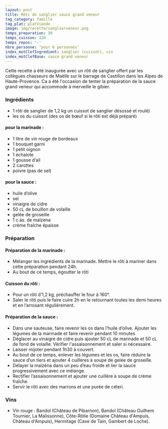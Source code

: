 ```yaml
---
layout: post
title: Rôti de sanglier sauce grand veneur
tag_category: famille
tag_plat: platViande
image: img/recette/sanglierveneur.png
temps_preparation: 30
temps_cuisson: 120
temps_repos: '-'
nbre_personne: ‘pour 6 personnes’
index_motClefIngredient: sanglier (cuissot), vin
index_motClefBase: sauce grand veneur
---
```

Cette recette a été inaugurée avec un rôti de sanglier offert par les collègues chasseurs de Maëlle sur le barrage de Castillon dans les Alpes de Haute-Provence. Ca a été l'occasion de tenter la préparation de la sauce grand veneur qui accommode à merveille le gibier.

### Ingrédients
* 1 rôti de sanglier de 1,2 kg un cuissot de sanglier désossé et roulé)
* les os du cuissot (des os de bœuf si le rôti est déjà préparé)

#### pour la marinade :
* 1 litre de vin rouge de bordeaux
* 1 bouquet garni
* 1 petit oignon
* 1 échalote
* 1 gousse d’ail
* 2 carottes
* poivre (pas de sel)

#### pour la sauce :
* huile d’olive
* sel
* vinaigre de cidre
* 50  cL de bouillon de volaille
* gelée de groseille
* 1 c.às. de maïzena
* crème fraîche épaisse

### Préparation
#### Préparation de la marinade :
* Mélanger les ingrédients de la marinade. Mettre le rôti à mariner dans cette préparation pendant 24h.
* Au bout de ce temps, égoutter le rôti

#### Cuisson du rôti :
* Pour un rôti d’1,2 kg, préchauffer le four à 160°.
* Saler le rôti puis le faire cuire 2h en le retournant toutes les demi heures et en l’arrosant régulièrement.

#### Préparation de la sauce :
* Dans une sauteuse, faire revenir les os dans l’huile d’olive. Ajouter les légumes de la marinade et faire revenir pendant 10 minutes
* Déglacer au vinaigre de cidre puis ajouter 50 cL de marinade et 50 cL de fond de volaille. Vérifier l'assaisonnement et saler si nécessaire.
* Laisser mijoter pendant 1h30 à couvert.
* Au bout de ce temps, enlever les légumes et les os, faire réduire la sauce d’un tiers et ajouter 4 cuillères à soupe de gelée de groseille.
* Délayer la maïzéna dans un peu d’eau froide et lier la sauce progressivement avec ce mélange.
* Rectifier l’assaisonnement et ajouter une cuillère à soupe de crème fraîche.
* Servir le rôti avec des marrons et une purée de céleri.

### Vins
* Vin rouge : Bandol (Château de Pibarnon), Bandol (Château Guilhem Tournier, La Malissonne), Côte-Rôtie (Domaine Château d'Ampuis, Château d'Ampuis), Hermitage (Cave de Tain, Gambert de Loche).
